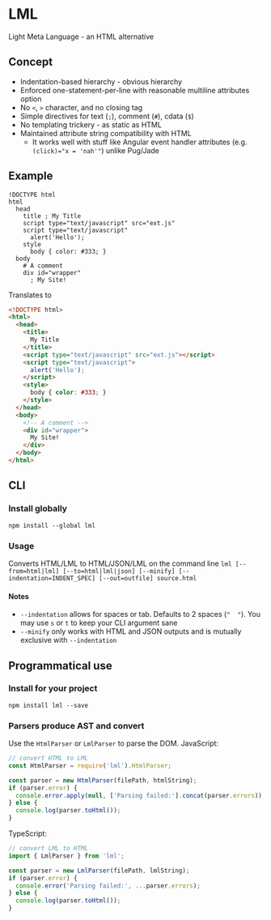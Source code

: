 # LML
Light Meta Language - an HTML alternative

## Concept
- Indentation-based hierarchy - obvious hierarchy
- Enforced one-statement-per-line with reasonable multiline attributes option
- No `<`, `>` character, and no closing tag
- Simple directives for text (`;`), comment (`#`), cdata (`$`)
- No templating trickery - as static as HTML
- Maintained attribute string compatibility with HTML
  - It works well with stuff like Angular event handler attributes (e.g. `(click)="x = 'nah'"`) unlike Pug/Jade

## Example
```lml
!DOCTYPE html
html
  head
    title ; My Title
    script type="text/javascript" src="ext.js"
    script type="text/javascript"
      alert('Hello');
    style
      body { color: #333; }
  body
    # A comment
    div id="wrapper"
      ; My Site!
```
Translates to
```html
<!DOCTYPE html>
<html>
  <head>
    <title>
      My Title
    </title>
    <script type="text/javascript" src="ext.js"></script>
    <script type="text/javascript">
      alert('Hello');
    </script>
    <style>
      body { color: #333; }
    </style>
  </head>
  <body>
    <!-- A comment -->
    <div id="wrapper">
      My Site!
    </div>
  </body>
</html>
```

## CLI
### Install globally
`npm install --global lml`
### Usage
Converts HTML/LML to HTML/JSON/LML on the command line
`lml [--from=html|lml] [--to=html|lml|json] [--minify] [--indentation=INDENT_SPEC] [--out=outfile] source.html`
#### Notes
- `--indentation` allows for spaces or tab. Defaults to 2 spaces (`"  "`). You may use `s` or `t` to keep your CLI argument sane
- `--minify` only works with HTML and JSON outputs and is mutually exclusive with `--indentation`

## Programmatical use
### Install for your project
`npm install lml --save`
### Parsers produce AST and convert
Use the `HtmlParser` or `LmlParser` to parse the DOM.
JavaScript:
```javascript
// convert HTML to LML
const HtmlParser = require('lml').HtmlParser;

const parser = new HtmlParser(filePath, htmlString);
if (parser.error) {
  console.error.apply(null, ['Parsing failed:'].concat(parser.errors));
} else {
  console.log(parser.toHtml());
}
```

TypeScript:
```typescript
// convert LML to HTML
import { LmlParser } from 'lml';

const parser = new LmlParser(filePath, lmlString);
if (parser.error) {
  console.error('Parsing failed:', ...parser.errors);
} else {
  console.log(parser.toHtml());
}
```
